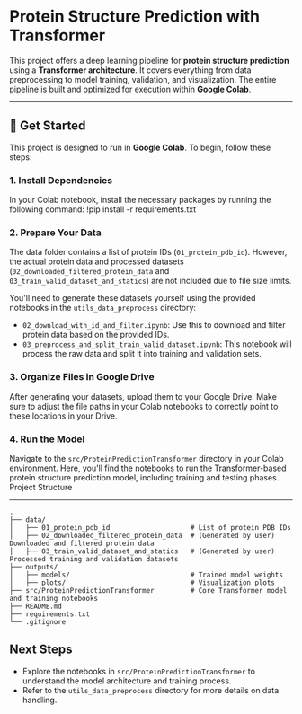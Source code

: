 Protein Structure Prediction with Transformer
=============================================

This project offers a deep learning pipeline for **protein structure prediction** using a **Transformer architecture**. It covers everything from data preprocessing to model training, validation, and visualization. The entire pipeline is built and optimized for execution within **Google Colab**.

* * *

🚀 Get Started
--------------

This project is designed to run in **Google Colab**. To begin, follow these steps:

### 1. Install Dependencies

In your Colab notebook, install the necessary packages by running the following command:
    !pip install -r requirements.txt

### 2. Prepare Your Data

The data folder contains a list of protein IDs (`01_protein_pdb_id`). However, the actual protein data and processed datasets (`02_downloaded_filtered_protein_data` and `03_train_valid_dataset_and_statics`) are not included due to file size limits.

You'll need to generate these datasets yourself using the provided notebooks in the `utils_data_preprocess` directory:

* `02_download_with_id_and_filter.ipynb`: Use this to download and filter protein data based on the provided IDs.
* `03_preprocess_and_split_train_valid_dataset.ipynb`: This notebook will process the raw data and split it into training and validation sets.

### 3. Organize Files in Google Drive

After generating your datasets, upload them to your Google Drive. Make sure to adjust the file paths in your Colab notebooks to correctly point to these locations in your Drive.

### 4. Run the Model

Navigate to the `src/ProteinPredictionTransformer` directory in your Colab environment. Here, you'll find the notebooks to run the Transformer-based protein structure prediction model, including training and testing phases.
Project Structure

-----------------

    .
    ├── data/
    │   ├── 01_protein_pdb_id                    # List of protein PDB IDs
    │   ├── 02_downloaded_filtered_protein_data  # (Generated by user) Downloaded and filtered protein data
    │   ├── 03_train_valid_dataset_and_statics   # (Generated by user) Processed training and validation datasets
    ├── outputs/
    │   ├── models/                              # Trained model weights
    │   ├── plots/                               # Visualization plots
    ├── src/ProteinPredictionTransformer         # Core Transformer model and training notebooks
    ├── README.md
    ├── requirements.txt
    └── .gitignore

Next Steps
----------

* Explore the notebooks in `src/ProteinPredictionTransformer` to understand the model architecture and training process.
* Refer to the `utils_data_preprocess` directory for more details on data handling.
